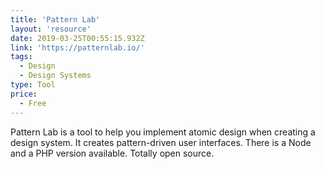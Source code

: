 ```yaml
---
title: 'Pattern Lab'
layout: 'resource'
date: 2019-03-25T00:55:15.932Z
link: 'https://patternlab.io/'
tags:
  - Design
  - Design Systems
type: Tool
price:
  - Free
---
```

Pattern Lab is a tool to help you implement atomic design when creating a design system. It creates pattern-driven user interfaces. There is a Node and a PHP version available. Totally open source.
